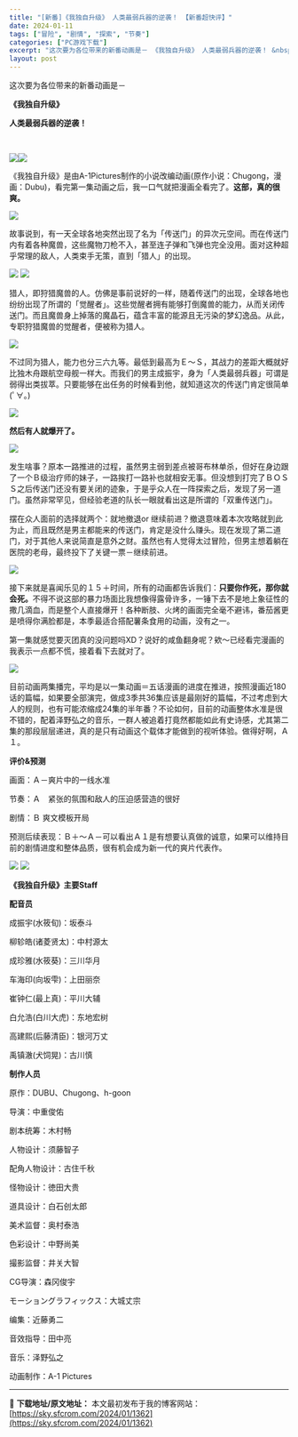 ```yaml
---
title: "[新番]《我独自升级》 人类最弱兵器的逆袭！ 【新番超快评】"
date: 2024-01-11
tags: ["冒险", "剧情", "探索", "节奏"]
categories: ["PC游戏下载"]
excerpt: "这次要为各位带来的新番动画是－ 《我独自升级》 人类最弱兵器的逆袭！ &nbsp; 《我独自升级》是由A-1Pictures制作的小说改编动画(原作小说：Chugong，漫画：Dubu)，看完第一集动画之后，我一口气就把漫画全看完了。这部，真的很爽。 故事说到，有一天全球各地突然出现了名为「传送门」&hellip;"
layout: post
---
```


<div>
<div id="readability-page-1" class="page">
<div id="article_content">

这次要为各位带来的新番动画是－

<b>《我独自升级》</b>

<b>人类最弱兵器的逆袭！</b>

&nbsp;

<img src="https://i.imgur.com/D4NwRev.png" /><img src="https://i.imgur.com/wspRqk0.png" />

《我独自升级》是由A-1Pictures制作的小说改编动画(原作小说：Chugong，漫画：Dubu)，看完第一集动画之后，我一口气就把漫画全看完了。<b>这部，真的很爽。</b>

<img src="https://i.imgur.com/j7QNQEm.jpg" />

故事说到，有一天全球各地突然出现了名为「传送门」的异次元空间。而在传送门内有着各种魔兽，这些魔物刀枪不入，甚至连子弹和飞弹也完全没用。面对这种超乎常理的敌人，人类束手无策，直到「猎人」的出现。

<img src="https://i.imgur.com/HXHhst5.png" />

<img src="https://i.imgur.com/ffLrULE.png" />

猎人，即狩猎魔兽的人。仿佛是事前说好的一样，随着传送门的出现，全球各地也纷纷出现了所谓的「觉醒者」。这些觉醒者拥有能够打倒魔兽的能力，从而关闭传送门。而且魔兽身上掉落的魔晶石，蕴含丰富的能源且无污染的梦幻逸品。从此，专职狩猎魔兽的觉醒者，便被称为猎人。

<img src="https://i.imgur.com/3CYVGHR.png" />

不过同为猎人，能力也分三六九等。最低到最高为Ｅ～Ｓ，其战力的差距大概就好比独木舟跟航空母舰一样大。而我们的男主成振宇，身为「人类最弱兵器」可谓是弱得出类拔萃。只要能够在出任务的时候看到他，就知道这次的传送门肯定很简单(ﾟ∀。)

<img src="https://i.imgur.com/bHIukqJ.png" />

<b>然后有人就爆开了。</b>

<img src="https://i.imgur.com/Utp1V14.png" />

发生啥事？原本一路推进的过程，虽然男主弱到差点被哥布林单杀，但好在身边跟了一个Ｂ级治疗师的妹子，一路挨打一路补也就相安无事。但没想到打完了ＢＯＳＳ之后传送门还没有要关闭的迹象，于是乎众人在一阵探索之后，发现了另一道门。虽然非常罕见，但经验老道的队长一眼就看出这是所谓的「双重传送门」。

摆在众人面前的选择就两个：就地撤退or 继续前进？撤退意味着本次攻略就到此为止，而且既然是男主都能来的传送门，肯定是没什么赚头。现在发现了第二道门，对于其他人来说简直是意外之财。虽然也有人觉得太过冒险，但男主想着躺在医院的老母，最终投下了关键一票－继续前进。

<img src="https://i.imgur.com/ecNtxOV.png" />

接下来就是喜闻乐见的１５＋时间，所有的动画都告诉我们：<b>只要你作死，那你就会死。</b>不得不说这部的暴力场面比我想像得露骨许多，一锤下去不是地上象征性的撒几滴血，而是整个人直接爆开！各种断肢、火烤的画面完全毫不避讳，番茄酱更是喷得你满脸都是，本季最适合搭配薯条食用的动画，没有之一。

第一集就感觉要灭团真的没问题吗XD？说好的咸鱼翻身呢？欸～已经看完漫画的我表示一点都不慌，接着看下去就对了。

<img src="https://i.imgur.com/TLhiBn1.png" />

目前动画两集播完，平均是以一集动画＝五话漫画的进度在推进，按照漫画近180话的篇幅，如果要全部演完，做成3季共36集应该是最刚好的篇幅，不过考虑到大人的规则，也有可能浓缩成24集的半年番？不论如何，目前的动画整体水准是很不错的，配着泽野弘之的音乐，一群人被追着打竟然都能如此有史诗感，尤其第二集的那段层层递进，真的是只有动画这个载体才能做到的视听体验。做得好啊，Ａ１。

<b>评价&amp;预测</b>

画面：Ａ－爽片中的一线水准

节奏：Ａ　紧张的氛围和敌人的压迫感营造的很好

剧情：Ｂ 爽文模板开局

预测后续表现：Ｂ＋～Ａ－可以看出Ａ１是有想要认真做的诚意，如果可以维持目前的剧情进度和整体品质，很有机会成为新一代的爽片代表作。

<img src="https://i.imgur.com/jkWJ0Xp.png" />

<img src="https://i.imgur.com/iqHzXXf.png" />
<div>

<b>《我独自升级》主要Staff</b>

<b>配音员</b>
<div>

成振宇(水筱旬)：坂泰斗

柳轸皓(诸菱贤太)：中村源太

成珍雅(水筱葵)：三川华月

车海印(向坂雫)：上田丽奈

崔钟仁(最上真)：平川大辅

白允浩(白川大虎)：东地宏树

高建熙(后藤清臣)：银河万丈

禹镇澈(犬饲晃)：古川慎

</div>
<b>制作人员</b>
<div>

原作：DUBU、Chugong、h-goon

导演：中重俊佑

剧本统筹：木村畅

人物设计：须藤智子

配角人物设计：古住千秋

怪物设计：徳田大贵

道具设计：白石创太郎

美术监督：奥村泰浩

色彩设计：中野尚美

撮影监督：井关大智

CG导演：森冈俊宇

モーショングラフィックス：大城丈宗

编集：近藤勇二

音效指导：田中亮

音乐：泽野弘之

动画制作：A-1 Pictures

</div>
</div>
</div>
</div>
</div>

---
📖 **下载地址/原文地址：** 本文最初发布于我的博客网站：[https://sky.sfcrom.com/2024/01/1362](https://sky.sfcrom.com/2024/01/1362)
